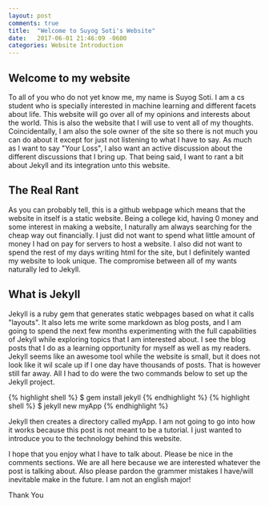 ```yaml
---
layout: post
comments: true
title:  "Welcome to Suyog Soti's Website"
date:   2017-06-01 21:46:09 -0600
categories: Website Introduction
---
```


## Welcome to my website

To all of you who do not yet know me, my name is Suyog Soti. I am a cs student who is specially interested in machine learning and different facets about life. This website will go over all of my opinions and interests about the world. This is also the website that I will use to vent all of my thoughts. Coincidentally, I am also the sole owner of the site so there is not much you can do about it except for just not listening to what I have to say. As much as I want to say "Your Loss", I also want an active discussion about the different discussions that I bring up. That being said, I want to rant a bit about Jekyll and its integration unto this website.

## The Real Rant

As you can probably tell, this is a github webpage which means that the website in itself is a static website. Being a college kid, having 0 money and some interest in making a website, I naturally am always searching for the cheap way out financially. I just did not want to spend what little amount of money I had on pay for servers to host a website. I also did not want to spend the rest of my days writing html for the site, but I definitely wanted my website to look unique. The compromise between all of my wants naturally led to Jekyll.

## What is Jekyll

Jekyll is a ruby gem that generates static webpages based on what it calls "layouts". It also lets me write some markdown as blog posts, and I am going to spend the next few months experimenting with the full capabilities of Jekyll while exploring topics that I am interested about. I see the blog posts that I do as a learning opportunity for myself as well as my readers. Jekyll seems like an awesome tool while the website is small, but it does not look like it wil scale up if I one day have thousands of posts. That is however still far away. All I had to do were the two commands below to set up the Jekyll project.

{% highlight shell %}
$ gem install jekyll
{% endhighlight %}
{% highlight shell %}
$ jekyll new myApp
{% endhighlight %}

Jekyll then creates a directory called myApp. I am not going to go into how it works because this post is not meant to be a tutorial. I just wanted to introduce you to the technology behind this website.

I hope that you enjoy what I have to talk about. Please be nice in the comments sections. We are all here because we are interested whatever the post is talking about. Also please pardon the grammer mistakes I have/will inevitable make in the future. I am not an english major!

Thank You